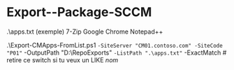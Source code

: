 # Export--Package-SCCM
.\apps.txt  (exemple)
7-Zip
Google Chrome
Notepad++

.\Export-CMApps-FromList.ps1 `
  -SiteServer "CM01.contoso.com" -SiteCode "P01" `
  -OutputPath "D:\RepoExports" `
  -ListPath ".\apps.txt" `
  -ExactMatch   # retire ce switch si tu veux un LIKE *nom*

